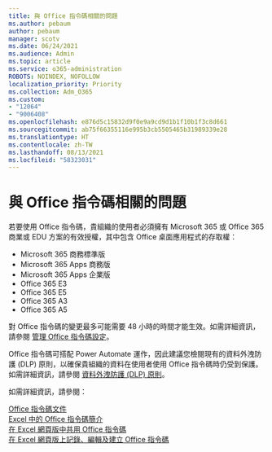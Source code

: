 ```yaml
---
title: 與 Office 指令碼相關的問題
ms.author: pebaum
author: pebaum
manager: scotv
ms.date: 06/24/2021
ms.audience: Admin
ms.topic: article
ms.service: o365-administration
ROBOTS: NOINDEX, NOFOLLOW
localization_priority: Priority
ms.collection: Adm_O365
ms.custom:
- "12064"
- "9006408"
ms.openlocfilehash: e876d5c15832d9f0e9a9cd9d1b1f10b1f3c8d661
ms.sourcegitcommit: ab75f66355116e995b3cb5505465b31989339e28
ms.translationtype: HT
ms.contentlocale: zh-TW
ms.lasthandoff: 08/13/2021
ms.locfileid: "58323031"
---
```

# <a name="issues-related-to-office-scripts"></a>與 Office 指令碼相關的問題

若要使用 Office 指令碼，貴組織的使用者必須擁有 Microsoft 365 或 Office 365 商業或 EDU 方案的有效授權，其中包含 Office 桌面應用程式的存取權：

- Microsoft 365 商務標準版
- Microsoft 365 Apps 商務版
- Microsoft 365 Apps 企業版
- Office 365 E3
- Office 365 E5
- Office 365 A3
- Office 365 A5

對 Office 指令碼的變更最多可能需要 48 小時的時間才能生效。如需詳細資訊，請參閱 [管理 Office 指令碼設定](https://docs.microsoft.com/microsoft-365/admin/manage/manage-office-scripts-settings)。

Office 指令碼可搭配 Power Automate 運作，因此建議您檢閱現有的資料外洩防護 (DLP) 原則，以確保貴組織的資料在使用者使用 Office 指令碼時仍受到保護。如需詳細資訊，請參閱 [資料外洩防護 (DLP) 原則](https://docs.microsoft.com/power-automate/prevent-data-loss)。

如需詳細資訊，請參閱：

[Office 指令碼文件](https://docs.microsoft.com/office/dev/scripts/)<br/>
[Excel 中的 Office 指令碼簡介](https://support.microsoft.com/office/introduction-to-office-scripts-in-excel-9fbe283d-adb8-4f13-a75b-a81c6baf163a)<br/>
[在 Excel 網頁版中共用 Office 指令碼](https://support.microsoft.com/office/sharing-office-scripts-in-excel-for-the-web-226eddbc-3a44-4540-acfe-fccda3d1122b)<br/>
[在 Excel 網頁版上記錄、編輯及建立 Office 指令碼](https://docs.microsoft.com/office/dev/scripts/tutorials/excel-tutorial)
